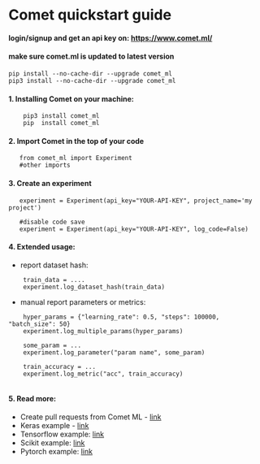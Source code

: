 # Comet quickstart guide

#### login/signup and get an api key on: https://www.comet.ml/

#### make sure comet.ml is updated to latest version
```
pip install --no-cache-dir --upgrade comet_ml
pip3 install --no-cache-dir --upgrade comet_ml
```
#### 1. Installing Comet on your machine:
```
    pip3 install comet_ml
    pip  install comet_ml
```
#### 2. Import Comet in the top of your code
```
   from comet_ml import Experiment
   #other imports
```
#### 3. Create an experiment
```
   experiment = Experiment(api_key="YOUR-API-KEY", project_name='my project')
   
   #disable code save
   experiment = Experiment(api_key="YOUR-API-KEY", log_code=False)
```

#### 4. Extended usage:
   * report dataset hash:
```
    train_data = ....
    experiment.log_dataset_hash(train_data)
```
   * manual report parameters or metrics:
```
    hyper_params = {"learning_rate": 0.5, "steps": 100000, "batch_size": 50}
    experiment.log_multiple_params(hyper_params)

    some_param = ...
    experiment.log_parameter("param name", some_param)

    train_accuracy = ...
    experiment.log_metric("acc", train_accuracy)
    
```

#### 5. Read more:
   * Create pull requests from Comet ML - [link](https://github.com/comet-ml/comet-quickstart-guide/tree/master/github-pullrequest)
   * Keras example - [link](https://github.com/comet-ml/comet-quickstart-guide/blob/master/keras/comet_keras_example.py)
   * Tensorflow example: [link](https://github.com/comet-ml/comet-quickstart-guide/tree/master/tensorflow)
   * Scikit example: [link](https://github.com/comet-ml/comet-quickstart-guide/blob/master/scikit/comet_scikit_example.py)
   * Pytorch example: [link](https://github.com/comet-ml/comet-quickstart-guide/tree/master/pytorch)

    
